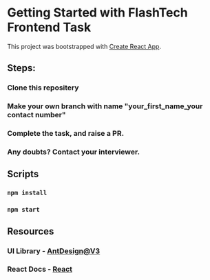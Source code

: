 # Getting Started with FlashTech Frontend Task

This project was bootstrapped with [Create React App](https://github.com/facebook/create-react-app).

## Steps:
### Clone this repositery
### Make your own branch with name "your_first_name_your contact number"
### Complete the task, and raise a PR.
### Any doubts? Contact your interviewer.

## Scripts
### `npm install`
### `npm start`

## Resources
### UI Library - [AntDesign@V3](https://3x.ant.design/docs/react/introduce)
### React Docs - [React](https://reactjs.org/docs/getting-started.html)
